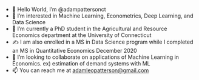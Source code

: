 - 👋 Hello World, I’m @adampattersonct
- 👀 I’m interested in Machine Learning, Econometrics, Deep Learning, and Data Science
- 🌱 I’m currently a PhD student in the Agricultural and Resource Economics department at the University of Connecticut
- ✍️  I am also enrolled in a MS in Data Science program while I completed an MS in Quantitative Economics December 2020
- 💞️ I’m looking to collaborate on applications of Machine Learning in Economics. ex) estimation of demand systems with ML
- 📫 You can reach me at adamleopatterson@gmail.com 

<!---
adampattersonct/adampattersonct is a ✨ special ✨ repository because its `README.md` (this file) appears on your GitHub profile.
You can click the Preview link to take a look at your changes.
--->
